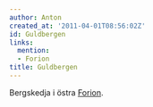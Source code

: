 ```yaml
---
author: Anton
created_at: '2011-04-01T08:56:02Z'
id: Guldbergen
links:
  mention:
  - Forion
title: Guldbergen
---
```


Bergskedja i östra [Forion].

  [Forion]: Forion
